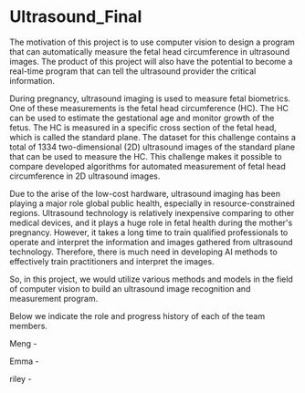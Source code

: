# Ultrasound_Final

The motivation of this project is to use computer vision to design a program that can automatically measure the fetal head circumference in ultrasound images. The product of this project will also have the potential to become a real-time program that can tell the ultrasound provider the critical information. 

During pregnancy, ultrasound imaging is used to measure fetal biometrics. One of these measurements is the fetal head circumference (HC). The HC can be used to estimate the gestational age and monitor growth of the fetus. The HC is measured in a specific cross section of the fetal head, which is called the standard plane. The dataset for this challenge contains a total of 1334 two-dimensional (2D) ultrasound images of the standard plane that can be used to measure the HC. This challenge makes it possible to compare developed algorithms for automated measurement of fetal head circumference in 2D ultrasound images. 

Due to the arise of the low-cost hardware, ultrasound imaging has been playing a major role global public health, especially in resource-constrained regions. Ultrasound technology is relatively inexpensive comparing to other medical devices, and it plays a huge role in fetal health during the mother's pregnancy. However, it takes a long time to train qualified professionals to operate and interpret the information and images gathered from ultrasound technology. Therefore, there is much need in developing AI methods to effectively train practitioners and interpret the images. 

So, in this project, we would utilize various methods and models in the field of computer vision to build an ultrasound image recognition and measurement program.

Below we indicate the role and progress history of each of the team members.

Meng -

Emma - 

riley -
